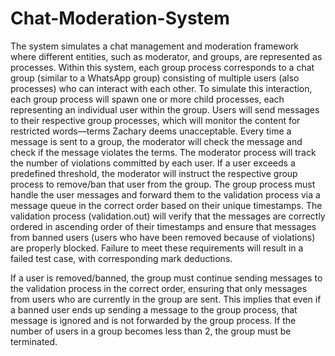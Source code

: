 # Chat-Moderation-System
The system simulates a chat management and moderation framework where different entities, such as moderator, and groups, are represented as processes. Within this system, each group process corresponds to a chat group (similar to a WhatsApp group) consisting of multiple users (also processes) who can interact with each other.
To simulate this interaction, each group process will spawn one or more child processes, each
representing an individual user within the group. Users will send messages to their respective group
processes, which will monitor the content for restricted words—terms Zachary deems unacceptable.
Every time a message is sent to a group, the moderator will check the message and check if the
message violates the terms. The moderator process will track the number of violations committed by
each user. If a user exceeds a predefined threshold, the moderator will instruct the respective group
process to remove/ban that user from the group.
The group process must handle the user messages and forward them to the validation process via a
message queue in the correct order based on their unique timestamps. The validation process
(validation.out) will verify that the messages are correctly ordered in ascending order of their timestamps
and ensure that messages from banned users (users who have been removed because of violations) are
properly blocked. Failure to meet these requirements will result in a failed test case, with corresponding
mark deductions.

If a user is removed/banned, the group must continue sending messages to the validation process in the
correct order, ensuring that only messages from users who are currently in the group are sent. This
implies that even if a banned user ends up sending a message to the group process, that message is
ignored and is not forwarded by the group process.
If the number of users in a group becomes less than 2, the group must be terminated.
